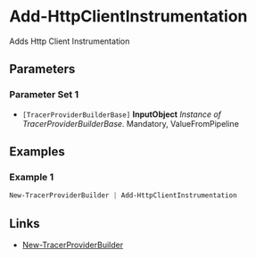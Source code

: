 # Add-HttpClientInstrumentation


Adds Http Client Instrumentation
## Parameters


### Parameter Set 1


- `[TracerProviderBuilderBase]` **InputObject** _Instance of TracerProviderBuilderBase_.  Mandatory, ValueFromPipeline


## Examples


### Example 1




```powershell
New-TracerProviderBuilder | Add-HttpClientInstrumentation
```


## Links


- [New-TracerProviderBuilder](New-TracerProviderBuilder.md)
